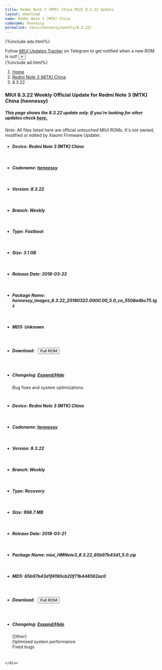 ```yaml
---
title: Redmi Note 3 (MTK) China MIUI 8.3.22 Update
layout: download
name: Redmi Note 3 (MTK) China
codename: hennessy
permalink: /miui/hennessy/weekly/8.3.22/
---
```


{%include ads.html%}
<div class="alert alert-primary alert-dismissible fade show" role="alert">
    Follow <a href="https://t.me/MIUIUpdatesTracker" class="alert-link">MIUI Updates Tracker</a> on Telegram to get
    notified when a new ROM is out!
    <button type="button" class="close" data-dismiss="alert" aria-label="Close">
        <span aria-hidden="true">&times;</span>
    </button>
</div>
{%include ad.html%}

<nav aria-label="breadcrumb">
    <ol class="breadcrumb">
        <li class="breadcrumb-item"><a href="/">Home</a></li>
        <li class="breadcrumb-item"><a href="/miui/hennessy/">Redmi Note 3 (MTK) China</a></li>
        <li class="breadcrumb-item active" aria-current="page">8.3.22</li>
    </ol>
</nav>

<div class="col-12 mx-auto">
    <h3 class="title bg-light p-2 rounded">MIUI 8.3.22 Weekly Official Update for Redmi Note 3 (MTK) China (hennessy)</h3>
    <h5>This page shows the 8.3.22 update only. If you're looking for other updates check
        <a href="/miui/hennessy/">here.</a></h5>
    <p><i>Note: </i>All files listed here are official untouched MIUI ROMs.
        It's not owned, modified or edited by Xiaomi Firmware Updater.</p>
    <div id="downloads">
                <div class="card card-body">
            <ul class="list-unstyled">
                <li style="padding-bottom: 10px;">
                    <h5><b>Device: </b>Redmi Note 3 (MTK) China</h5>
                </li>
                <li style="padding-bottom: 10px;">
                    <h5><b>Codename: </b> <a href="/miui/hennessy/" target="_blank">hennessy</a> </h5>
                </li>
                <li style="padding-bottom: 10px;">
                    <h5><b>Version: </b>8.3.22</h5>
                </li>
                <li style="padding-bottom: 10px;">
                    <h5><b>Branch: </b>Weekly</h5>
                </li>
                <li style="padding-bottom: 10px;">
                    <h5><b>Type: </b>Fastboot</h5>
                </li>
                <li style="padding-bottom: 10px;">
                    <h5><b>Size: </b>3.1 GB</h5>
                </li>
                <li style="padding-bottom: 10px;">
                    <h5><b>Release Date: </b>2018-03-22</h5>
                </li>
                <li style="padding-bottom: 10px;">
                    <h5><b>Package Name: </b><span id="filename" class="text-dark">hennessy_images_8.3.22_20180322.0000.00_5.0_cn_5508a4bc75.tgz</span></h5>
                </li>
                <li style="padding-bottom: 10px;">
                    <h5><b>MD5: </b><span id="md5" class="text-muted">Unknown</span></h5>
                </li>
                <li style="padding-bottom: 10px;">
                    <h5><b>Download: </b><button type="button" id="download" class="btn btn-primary" style="margin: 7px;"
                            onclick="window.open('https://bigota.d.miui.com/8.3.22/hennessy_images_8.3.22_20180322.0000.00_5.0_cn_5508a4bc75.tgz', '_blank');"><i class="fa fa-download"></i> Full ROM</button></h5>
                </li>
                <li style="padding-bottom: 10px;">
                    <h5><b>Changelog: </b><a href="#hennessy_1_changelog" data-toggle="collapse" role="button"
                            aria-expanded="false" aria-controls="hennessy_1_changelog"> <i class="fa fa-arrow-down"
                                aria-hidden="true"></i> Expand/Hide</a></h5>
                    <div class="collapse" id="hennessy_1_changelog">
                        <p id="changelog_text">Bug fixes and system optimizations.</p>
                    </div>
                </li>
            </ul>
        </div>
        <div class="card card-body">
            <ul class="list-unstyled">
                <li style="padding-bottom: 10px;">
                    <h5><b>Device: </b>Redmi Note 3 (MTK) China</h5>
                </li>
                <li style="padding-bottom: 10px;">
                    <h5><b>Codename: </b> <a href="/miui/hennessy/" target="_blank">hennessy</a> </h5>
                </li>
                <li style="padding-bottom: 10px;">
                    <h5><b>Version: </b>8.3.22</h5>
                </li>
                <li style="padding-bottom: 10px;">
                    <h5><b>Branch: </b>Weekly</h5>
                </li>
                <li style="padding-bottom: 10px;">
                    <h5><b>Type: </b>Recovery</h5>
                </li>
                <li style="padding-bottom: 10px;">
                    <h5><b>Size: </b>998.7 MB</h5>
                </li>
                <li style="padding-bottom: 10px;">
                    <h5><b>Release Date: </b>2018-03-21</h5>
                </li>
                <li style="padding-bottom: 10px;">
                    <h5><b>Package Name: </b><span id="filename" class="text-dark">miui_HMNote3_8.3.22_65b97b43d1_5.0.zip</span></h5>
                </li>
                <li style="padding-bottom: 10px;">
                    <h5><b>MD5: </b><span id="md5" class="text-muted">65b97b43d1f4190cb20f71b448562ac0</span></h5>
                </li>
                <li style="padding-bottom: 10px;">
                    <h5><b>Download: </b><button type="button" id="download" class="btn btn-primary" style="margin: 7px;"
                            onclick="window.open('https://bigota.d.miui.com/8.3.22/miui_HMNote3_8.3.22_65b97b43d1_5.0.zip', '_blank');"><i class="fa fa-download"></i> Full ROM</button></h5>
                </li>
                <li style="padding-bottom: 10px;">
                    <h5><b>Changelog: </b><a href="#hennessy_2_changelog" data-toggle="collapse" role="button"
                            aria-expanded="false" aria-controls="hennessy_2_changelog"> <i class="fa fa-arrow-down"
                                aria-hidden="true"></i> Expand/Hide</a></h5>
                    <div class="collapse" id="hennessy_2_changelog">
                        <p id="changelog_text">[Other]<br>Optimized system performance<br>Fixed bugs</p>
                    </div>
                </li>
            </ul>
        </div>

    </div>
</div>